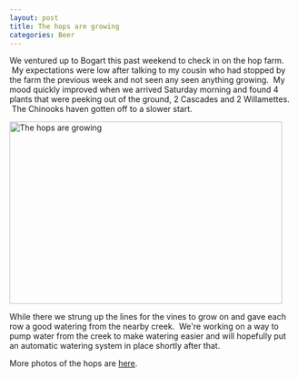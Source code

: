 ```yaml
--- 
layout: post
title: The hops are growing
categories: Beer
---
```

We ventured up to Bogart this past weekend to check in on the hop farm.  My expectations were low after talking to my cousin who had stopped by the farm the previous week and not seen any seen anything growing.  My mood quickly improved when we arrived Saturday morning and found 4 plants that were peeking out of the ground, 2 Cascades and 2 Willamettes.  The Chinooks haven gotten off to a slower start.

<img class="size-full wp-image-567" title="hops-growing-march-2009" src="http://cameronstokes.com/wp-content/uploads/2009/03/hops-growing-march-2009.jpg" alt="The hops are growing" width="480" height="320" />

While there we strung up the lines for the vines to grow on and gave each row a good watering from the nearby creek.  We're working on a way to pump water from the creek to make watering easier and will hopefully put an automatic watering system in place shortly after that.

More photos of the hops are <a href="http://cameronstokes.com/gallery/hops-are-growing-march-2009/">here</a>.
